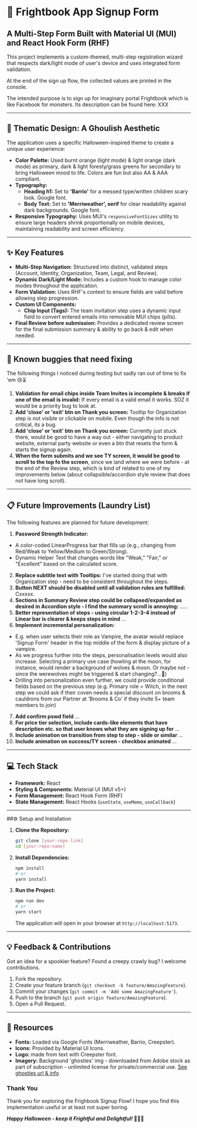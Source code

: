 # 👻 Frightbook App Signup Form
## A Multi-Step Form Built with Material UI (MUI) and React Hook Form (RHF)

This project implements a custom-themed, multi-step registration wizard that respects dark/light mode of user's device and uses integrated form validation.

At the end of the sign up flow, the collected values are printed in the console.

The intended purpose is to sign up for imaginary portal Frightbook which is like Facebook for monsters. Its description can be found here: XXX


---

## 🎨 Thematic Design: A Ghoulish Aesthetic

The application uses a specific Halloween-inspired theme to create a unique user experience:

* **Color Palette:** Used burnt orange (light mode) & light orange (dark mode) as primary, dark & light foresty/grass greens for secondary to bring Halloween mood to life. Colors are fun but also AA & AAA compliant.
* **Typography:** 
    * **Heading h1:** Set to **'Barrio'** for a messed type/written children scary look. Google font.
    * **Body Text:** Set to **'Merriweather', serif** for clear readability against dark backgrounds. Google font.
* **Responsive Typography:** Uses MUI's `responsiveFontSizes` utility to ensure large headers shrink proportionally on mobile devices, maintaining readability and screen efficiency.

---

## ✨ Key Features

* **Multi-Step Navigation:** Structured into distinct, validated steps (Account, Identity, Organization, Team, Legal, and Review).
* **Dynamic Dark/Light Mode:** Includes a custom hook to manage color modes throughout the application.
* **Form Validation:** Uses RHF's context to ensure fields are valid before allowing step progression.
* **Custom UI Components:**
    * **Chip Input (Tags):** The team invitation step uses a dynamic input field to convert entered emails into removable MUI chips (pills).
* **Final Review before submission:** Provides a dedicated review screen for the final submission summary & ability to go back & edit when needed.


---

## 🐛 Known buggies that need fixing  

The following things I noticed during testing but sadly ran out of time to fix 'em 😢⏳

1. **Validation for email chips inside Team Invites is incomplete & breaks if one of the email is invalid:** If every email is a valid email it works. SOZ it would be a priority bug to look at.
2. **Add 'close' or 'exit' btn on Thank you screen:** Tooltip for Organization step is not visible or clickable on mobile. Even though the info is not critical, its a bug.
3. **Add 'close' or 'exit' btn on Thank you screen:** Currently just stuck there, would be good to have a way out - either navigating to product website, external party website or even a btn that resets the form & starts the signup again.
4. **When the form submits and we see TY screen, it would be good to scroll to the top fo the screen**, since we land where we were before - at the end of the Review step, which is kind of related to one of my improvements below (about collapsible/accordion style review that does not have long scroll).

---

## 📋 Future Improvements (Laundry List)

The following features are planned for future development:

1. **Password Strength Indicator:** 
- A color-coded LinearProgress bar that fills up (e.g., changing from Red/Weak to Yellow/Medium to Green/Strong).
- Dynamic Helper Text that changes words like "Weak," "Fair," or "Excellent" based on the calculated score.
2. **Replace subtitle text with Tooltips:** I've started doing that with Organization step - need to be consistent throughout the steps.
3.  **Button NEXT should be disabled until all validation rules are fulfilled:** Cxxxxx.
4. **Sections in Summary Review step could be collapsed/expanded as desired in Accordion style -  I find the summary scroll is annoying:** .....
5. **Better representation of steps - using circular 1-2-3-4 instead of Linear bar is clearer & keeps steps in mind** ...
6. **Implement incremental personalization:** 
- E.g. when user selects their role as Vampire, the avatar would replace 'Signup Form' header in the top middle of the form & display picture of a vampire.
- As we progress further into the steps, personalisation levels would also increase. Selecting a primary use case (howling at the moon, for instance, would render a background of wolves & moon. Or maybe not - since the werewolves might be triggered & start changing?...🤷)
- Drilling into personalization even further, we could provide conditional fields based on the previous step (e.g. Primary role = Witch, in the next step we could ask if their coven needs a special discount on brooms & cauldrons from our Partner at 'Brooms & Co' if they invite 5+ team members to join)
7. **Add confirm pswd field** ...
8. **For price tier selection, include cards-like elements that have description etc. so that user knows what they are signing up for** ...
9. **Include animation on transition from step to step - slide or similar** ...
10. **Include animation on success/TY screen - checkbox animated** ...


---

## 💻 Tech Stack

* **Framework:** React
* **Styling & Components:** Material UI (MUI v5+)
* **Form Management:** React Hook Form (RHF)
* **State Management:** React Hooks (`useState`, `useMemo`, `useCallback`)

---

##⚙️ Setup and Installation

1.  **Clone the Repository:**
    ```bash
    git clone [your-repo-link]
    cd [your-repo-name]
    ```

2.  **Install Dependencies:**
    ```bash
    npm install
    # or
    yarn install
    ```

3.  **Run the Project:**
    ```bash
    npm run dev
    # or
    yarn start
    ```
    The application will open in your browser at `http://localhost:5173`.

---
## 💡 Feedback & Contributions

Got an idea for a spookier feature? Found a creepy crawly bug? I welcome contributions.
1.  Fork the repository.
2.  Create your feature branch (`git checkout -b feature/AmazingFeature`).
3.  Commit your changes (`git commit -m 'Add some AmazingFeature'`).
4.  Push to the branch (`git push origin feature/AmazingFeature`).
5.  Open a Pull Request.

---
## 📜 Resources

* **Fonts:** Loaded via Google Fonts (Merriweather, Barrio, Creepster).
* **Icons:** Provided by Material UI Icons.
* **Logo:** made from text with Creepster font.
* **Imagery:** Background 'ghosties' img - downloaded from Adobe stock as part of subscription - unlimited license for private/commercial use.  [See ghosties url & info](https://stock.adobe.com/au/images/white-ghost-seamless-pattern-isolated-on-white-background-vector-halloween-illustration/635714364?prev_url=detail)

### Thank You

Thank you for exploring the Frighbook Signup Flow! I hope you find this implementation useful or at least not super boring.

***Happy Halloween - keep it Frightful and Delightful!* 🎃👻🧟** 
